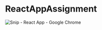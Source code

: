 # ReactAppAssignment
![Snip - React App - Google Chrome](https://user-images.githubusercontent.com/105463148/180130281-ccb1838d-07fe-4d8a-a819-ce84ab24a93b.png)
